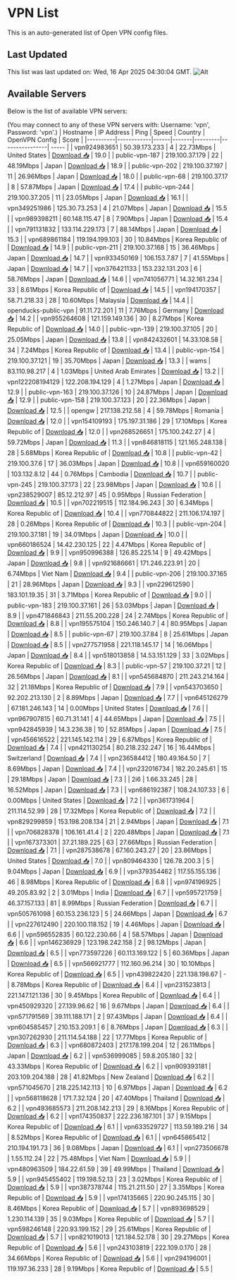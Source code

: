 # VPN List

This is an auto-generated list of Open VPN config files.

## Last Updated

This list was last updated on: Wed, 16 Apr 2025 04:30:04 GMT.
![Alt](https://repobeats.axiom.co/api/embed/186b98318ef1479477931607c1ad7d823f12451f.svg "Repobeats analytics image")

## Available Servers

Below is the list of available VPN servers:

(You may connect to any of these VPN servers with: Username: 'vpn', Password: 'vpn'.)
| Hostname | IP Address | Ping | Speed | Country | OpenVPN Config | Score |
|----------|------------|------|-------|---------|----------------| ----- |
| vpn924983651 | 50.39.173.233 | 4 | 22.73Mbps | United States | [Download 📥](./configs/server_0_US.ovpn) | 19.0 |
| public-vpn-187 | 219.100.37.179 | 22 | 48.19Mbps | Japan | [Download 📥](./configs/server_1_JP.ovpn) | 18.9 |
| public-vpn-202 | 219.100.37.197 | 11 | 26.96Mbps | Japan | [Download 📥](./configs/server_2_JP.ovpn) | 18.0 |
| public-vpn-68 | 219.100.37.17 | 8 | 57.87Mbps | Japan | [Download 📥](./configs/server_3_JP.ovpn) | 17.4 |
| public-vpn-244 | 219.100.37.205 | 11 | 23.05Mbps | Japan | [Download 📥](./configs/server_4_JP.ovpn) | 16.1 |
| vpn349251986 | 125.30.73.253 | 4 | 21.07Mbps | Japan | [Download 📥](./configs/server_5_JP.ovpn) | 15.5 |
| vpn989398211 | 60.148.115.47 | 8 | 7.90Mbps | Japan | [Download 📥](./configs/server_6_JP.ovpn) | 15.4 |
| vpn791131832 | 133.114.229.173 | 7 | 88.14Mbps | Japan | [Download 📥](./configs/server_7_JP.ovpn) | 15.3 |
| vpn689861184 | 119.194.199.103 | 30 | 10.84Mbps | Korea Republic of | [Download 📥](./configs/server_8_KR.ovpn) | 14.9 |
| public-vpn-211 | 219.100.37.168 | 15 | 36.46Mbps | Japan | [Download 📥](./configs/server_9_JP.ovpn) | 14.7 |
| vpn933450169 | 106.153.7.87 | 7 | 41.55Mbps | Japan | [Download 📥](./configs/server_10_JP.ovpn) | 14.7 |
| vpn376421133 | 153.232.131.203 | 6 | 58.76Mbps | Japan | [Download 📥](./configs/server_11_JP.ovpn) | 14.6 |
| vpn741056771 | 14.32.161.234 | 33 | 8.61Mbps | Korea Republic of | [Download 📥](./configs/server_12_KR.ovpn) | 14.5 |
| vpn194170357 | 58.71.218.33 | 28 | 10.60Mbps | Malaysia | [Download 📥](./configs/server_13_MY.ovpn) | 14.4 |
| openducks-public-vpn | 91.11.72.201 | 11 | 7.76Mbps | Germany | [Download 📥](./configs/server_14_DE.ovpn) | 14.2 |
| vpn955264608 | 121.159.149.136 | 30 | 8.27Mbps | Korea Republic of | [Download 📥](./configs/server_15_KR.ovpn) | 14.0 |
| public-vpn-139 | 219.100.37.105 | 20 | 25.05Mbps | Japan | [Download 📥](./configs/server_16_JP.ovpn) | 13.8 |
| vpn842432601 | 14.33.108.58 | 34 | 7.24Mbps | Korea Republic of | [Download 📥](./configs/server_17_KR.ovpn) | 13.4 |
| public-vpn-154 | 219.100.37.121 | 19 | 35.70Mbps | Japan | [Download 📥](./configs/server_18_JP.ovpn) | 13.3 |
| wams | 83.110.98.217 | 4 | 1.03Mbps | United Arab Emirates | [Download 📥](./configs/server_19_AE.ovpn) | 13.2 |
| vpn122208194129 | 122.208.194.129 | 4 | 1.27Mbps | Japan | [Download 📥](./configs/server_20_JP.ovpn) | 12.9 |
| public-vpn-163 | 219.100.37.126 | 10 | 24.87Mbps | Japan | [Download 📥](./configs/server_21_JP.ovpn) | 12.9 |
| public-vpn-158 | 219.100.37.123 | 20 | 22.36Mbps | Japan | [Download 📥](./configs/server_22_JP.ovpn) | 12.5 |
| opengw | 217.138.212.58 | 4 | 59.78Mbps | Romania | [Download 📥](./configs/server_23_RO.ovpn) | 12.0 |
| vpn154109193 | 175.197.31.186 | 29 | 17.10Mbps | Korea Republic of | [Download 📥](./configs/server_24_KR.ovpn) | 12.0 |
| vpn268526651 | 175.100.242.27 | 4 | 59.72Mbps | Japan | [Download 📥](./configs/server_25_JP.ovpn) | 11.3 |
| vpn846818115 | 121.165.248.138 | 28 | 5.68Mbps | Korea Republic of | [Download 📥](./configs/server_26_KR.ovpn) | 10.8 |
| public-vpn-42 | 219.100.37.6 | 17 | 36.03Mbps | Japan | [Download 📥](./configs/server_27_JP.ovpn) | 10.8 |
| vpn659160020 | 103.132.8.12 | 44 | 0.76Mbps | Cambodia | [Download 📥](./configs/server_28_KH.ovpn) | 10.7 |
| public-vpn-245 | 219.100.37.173 | 22 | 23.98Mbps | Japan | [Download 📥](./configs/server_29_JP.ovpn) | 10.6 |
| vpn238529007 | 85.12.212.97 | 45 | 0.95Mbps | Russian Federation | [Download 📥](./configs/server_30_RU.ovpn) | 10.5 |
| vpn702219515 | 112.184.96.243 | 30 | 6.34Mbps | Korea Republic of | [Download 📥](./configs/server_31_KR.ovpn) | 10.4 |
| vpn770844822 | 211.106.174.197 | 28 | 0.26Mbps | Korea Republic of | [Download 📥](./configs/server_32_KR.ovpn) | 10.3 |
| public-vpn-204 | 219.100.37.181 | 19 | 34.01Mbps | Japan | [Download 📥](./configs/server_33_JP.ovpn) | 10.0 |
| vpn660186524 | 14.42.230.125 | 22 | 4.47Mbps | Korea Republic of | [Download 📥](./configs/server_34_KR.ovpn) | 9.9 |
| vpn950996388 | 126.85.225.14 | 9 | 49.42Mbps | Japan | [Download 📥](./configs/server_35_JP.ovpn) | 9.8 |
| vpn921686661 | 171.246.223.91 | 20 | 6.74Mbps | Viet Nam | [Download 📥](./configs/server_36_VN.ovpn) | 9.4 |
| public-vpn-206 | 219.100.37.165 | 21 | 28.96Mbps | Japan | [Download 📥](./configs/server_37_JP.ovpn) | 9.3 |
| vpn229612590 | 183.101.19.35 | 31 | 3.71Mbps | Korea Republic of | [Download 📥](./configs/server_38_KR.ovpn) | 9.0 |
| public-vpn-183 | 219.100.37.161 | 26 | 53.03Mbps | Japan | [Download 📥](./configs/server_39_JP.ovpn) | 8.9 |
| vpn471846843 | 211.55.200.228 | 24 | 2.74Mbps | Korea Republic of | [Download 📥](./configs/server_40_KR.ovpn) | 8.8 |
| vpn195575104 | 150.246.140.7 | 4 | 80.95Mbps | Japan | [Download 📥](./configs/server_41_JP.ovpn) | 8.5 |
| public-vpn-67 | 219.100.37.84 | 8 | 25.61Mbps | Japan | [Download 📥](./configs/server_42_JP.ovpn) | 8.5 |
| vpn277571958 | 221.118.145.17 | 14 | 16.06Mbps | Japan | [Download 📥](./configs/server_43_JP.ovpn) | 8.4 |
| vpn518013858 | 14.53.151.129 | 33 | 3.02Mbps | Korea Republic of | [Download 📥](./configs/server_44_KR.ovpn) | 8.3 |
| public-vpn-57 | 219.100.37.21 | 12 | 26.56Mbps | Japan | [Download 📥](./configs/server_45_JP.ovpn) | 8.1 |
| vpn545684870 | 211.243.214.164 | 32 | 21.18Mbps | Korea Republic of | [Download 📥](./configs/server_46_KR.ovpn) | 7.9 |
| vpn543703650 | 92.202.213.130 | 2 | 8.89Mbps | Japan | [Download 📥](./configs/server_47_JP.ovpn) | 7.7 |
| vpn645126279 | 67.181.246.143 | 14 | 0.00Mbps | United States | [Download 📥](./configs/server_48_US.ovpn) | 7.6 |
| vpn967907815 | 60.71.31.141 | 4 | 44.65Mbps | Japan | [Download 📥](./configs/server_49_JP.ovpn) | 7.5 |
| vpn942845939 | 14.3.236.38 | 10 | 52.85Mbps | Japan | [Download 📥](./configs/server_50_JP.ovpn) | 7.5 |
| vpn456616522 | 221.145.142.114 | 29 | 6.87Mbps | Korea Republic of | [Download 📥](./configs/server_51_KR.ovpn) | 7.4 |
| vpn421130254 | 80.218.232.247 | 16 | 16.44Mbps | Switzerland | [Download 📥](./configs/server_52_CH.ovpn) | 7.4 |
| vpn236584412 | 180.49.164.50 | 7 | 8.69Mbps | Japan | [Download 📥](./configs/server_53_JP.ovpn) | 7.4 |
| vpn232016734 | 182.20.245.61 | 15 | 29.18Mbps | Japan | [Download 📥](./configs/server_54_JP.ovpn) | 7.3 |
| 2i6 | 1.66.33.245 | 28 | 16.52Mbps | Japan | [Download 📥](./configs/server_55_JP.ovpn) | 7.3 |
| vpn686192387 | 108.24.107.33 | 6 | 0.00Mbps | United States | [Download 📥](./configs/server_56_US.ovpn) | 7.2 |
| vpn361731964 | 211.114.52.99 | 28 | 17.32Mbps | Korea Republic of | [Download 📥](./configs/server_57_KR.ovpn) | 7.2 |
| vpn829299859 | 153.198.208.134 | 21 | 2.94Mbps | Japan | [Download 📥](./configs/server_58_JP.ovpn) | 7.1 |
| vpn706828378 | 106.161.41.4 | 2 | 220.48Mbps | Japan | [Download 📥](./configs/server_59_JP.ovpn) | 7.1 |
| vpn167373301 | 37.21.189.225 | 63 | 27.66Mbps | Russian Federation | [Download 📥](./configs/server_60_RU.ovpn) | 7.1 |
| vpn287538678 | 67.160.243.27 | 20 | 23.86Mbps | United States | [Download 📥](./configs/server_61_US.ovpn) | 7.0 |
| vpn809464330 | 126.78.200.3 | 5 | 9.04Mbps | Japan | [Download 📥](./configs/server_62_JP.ovpn) | 6.9 |
| vpn379354462 | 117.55.155.136 | 46 | 8.98Mbps | Korea Republic of | [Download 📥](./configs/server_63_KR.ovpn) | 6.8 |
| vpn974196925 | 49.205.83.92 | 2 | 3.01Mbps | India | [Download 📥](./configs/server_64_IN.ovpn) | 6.7 |
| vpn595721759 | 46.37.157.133 | 81 | 8.99Mbps | Russian Federation | [Download 📥](./configs/server_65_RU.ovpn) | 6.7 |
| vpn505761098 | 60.153.236.123 | 5 | 24.66Mbps | Japan | [Download 📥](./configs/server_66_JP.ovpn) | 6.7 |
| vpn227612490 | 220.100.118.152 | 19 | 4.46Mbps | Japan | [Download 📥](./configs/server_67_JP.ovpn) | 6.6 |
| vpn596552835 | 60.122.230.66 | 4 | 58.57Mbps | Japan | [Download 📥](./configs/server_68_JP.ovpn) | 6.6 |
| vpn146236929 | 123.198.242.158 | 2 | 98.12Mbps | Japan | [Download 📥](./configs/server_69_JP.ovpn) | 6.5 |
| vpn773597226 | 60.113.169.122 | 5 | 60.36Mbps | Japan | [Download 📥](./configs/server_70_JP.ovpn) | 6.5 |
| vpn566921777 | 112.160.96.214 | 30 | 10.10Mbps | Korea Republic of | [Download 📥](./configs/server_71_KR.ovpn) | 6.5 |
| vpn439822420 | 221.138.198.67 | - | 8.78Mbps | Korea Republic of | [Download 📥](./configs/server_72_KR.ovpn) | 6.4 |
| vpn231523813 | 221.147.121.136 | 30 | 9.45Mbps | Korea Republic of | [Download 📥](./configs/server_73_KR.ovpn) | 6.4 |
| vpn450929320 | 27.139.96.62 | 16 | 9.67Mbps | Japan | [Download 📥](./configs/server_74_JP.ovpn) | 6.4 |
| vpn571791569 | 39.111.188.171 | 2 | 97.43Mbps | Japan | [Download 📥](./configs/server_75_JP.ovpn) | 6.4 |
| vpn604585457 | 210.153.209.1 | 6 | 8.76Mbps | Japan | [Download 📥](./configs/server_76_JP.ovpn) | 6.3 |
| vpn307262930 | 211.114.54.188 | 22 | 17.77Mbps | Korea Republic of | [Download 📥](./configs/server_77_KR.ovpn) | 6.3 |
| vpn680872403 | 217.178.199.204 | 12 | 26.11Mbps | Japan | [Download 📥](./configs/server_78_JP.ovpn) | 6.2 |
| vpn536999085 | 59.8.205.180 | 32 | 43.33Mbps | Korea Republic of | [Download 📥](./configs/server_79_KR.ovpn) | 6.2 |
| vpn909393181 | 203.109.204.188 | 28 | 41.82Mbps | New Zealand | [Download 📥](./configs/server_80_NZ.ovpn) | 6.2 |
| vpn571045670 | 218.225.142.113 | 10 | 6.97Mbps | Japan | [Download 📥](./configs/server_81_JP.ovpn) | 6.2 |
| vpn568118628 | 171.7.32.124 | 20 | 47.40Mbps | Thailand | [Download 📥](./configs/server_82_TH.ovpn) | 6.2 |
| vpn493685573 | 211.208.142.213 | 29 | 8.16Mbps | Korea Republic of | [Download 📥](./configs/server_83_KR.ovpn) | 6.2 |
| vpn174350837 | 222.236.187.101 | 37 | 9.15Mbps | Korea Republic of | [Download 📥](./configs/server_84_KR.ovpn) | 6.1 |
| vpn633529727 | 113.59.189.216 | 34 | 8.52Mbps | Korea Republic of | [Download 📥](./configs/server_85_KR.ovpn) | 6.1 |
| vpn645865412 | 210.194.191.73 | 36 | 9.08Mbps | Japan | [Download 📥](./configs/server_86_JP.ovpn) | 6.1 |
| vpn273506678 | 1.55.112.24 | 22 | 75.48Mbps | Viet Nam | [Download 📥](./configs/server_87_VN.ovpn) | 5.9 |
| vpn480963509 | 184.22.61.59 | 39 | 49.99Mbps | Thailand | [Download 📥](./configs/server_88_TH.ovpn) | 5.9 |
| vpn945455402 | 119.198.52.13 | 23 | 3.02Mbps | Korea Republic of | [Download 📥](./configs/server_89_KR.ovpn) | 5.9 |
| vpn387378744 | 115.21.211.50 | 27 | 3.35Mbps | Korea Republic of | [Download 📥](./configs/server_90_KR.ovpn) | 5.9 |
| vpn174135665 | 220.90.245.115 | 30 | 8.46Mbps | Korea Republic of | [Download 📥](./configs/server_91_KR.ovpn) | 5.7 |
| vpn893698529 | 1.230.114.139 | 35 | 9.03Mbps | Korea Republic of | [Download 📥](./configs/server_92_KR.ovpn) | 5.7 |
| vpn598246148 | 220.93.199.152 | 29 | 25.61Mbps | Korea Republic of | [Download 📥](./configs/server_93_KR.ovpn) | 5.7 |
| vpn821019013 | 121.184.52.178 | 30 | 29.27Mbps | Korea Republic of | [Download 📥](./configs/server_94_KR.ovpn) | 5.6 |
| vpn243103819 | 222.109.0.170 | 28 | 34.66Mbps | Korea Republic of | [Download 📥](./configs/server_95_KR.ovpn) | 5.6 |
| vpn294196001 | 119.197.36.233 | 28 | 9.19Mbps | Korea Republic of | [Download 📥](./configs/server_96_KR.ovpn) | 5.5 |
